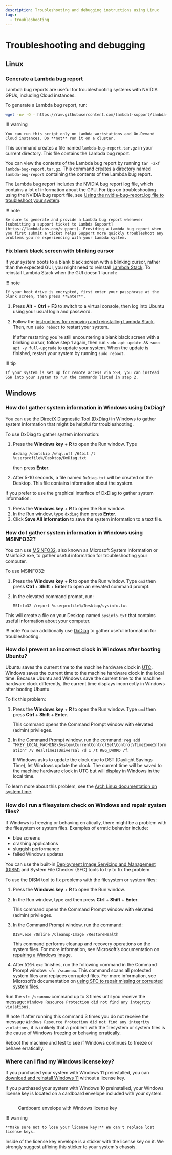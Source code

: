 ```yaml
---
description: Troubleshooting and debugging instructions using Linux
tags:
  - troubleshooting
---
```


# Troubleshooting and debugging

## Linux

### Generate a Lambda bug report

Lambda bug reports are useful for troubleshooting systems with NVIDIA GPUs, including Cloud instances.

To generate a Lambda bug report, run:

```bash
wget -nv -O - https://raw.githubusercontent.com/lambdal-support/lambda-public-tools/main/lambda-bug-report.sh | bash -
```

!!! warning

    You can run this script only on Lambda workstations and On-Demand Cloud instances. Do **not** run it on a cluster.

This command creates a file named `lambda-bug-report.tar.gz` in your current
directory. This file contains the Lambda bug report.

You can view the contents of the Lambda bug report by running `tar -zxf
lambda-bug-report.tar.gz`. This command creates a directory named
`lambda-bug-report` containing the contents of the Lambda bug report.

The Lambda bug report includes the NVIDIA bug report log file, which contains a
lot of information about the GPU. For tips on troubleshooting using the NVIDIA
bug report file, see [Using the nvidia-bug-report.log file to troubleshoot your
system](using-the-nvidia-bug-report.log-file-to-troubleshoot-your-system.md).

!!! note

    Be sure to generate and provide a Lambda bug report whenever [submitting a support ticket to Lambda Support](https://lambdalabs.com/support). Providing a Lambda bug report when you first submit a ticket helps Support more quickly troubleshoot any problems you're experiencing with your Lambda system.

### Fix blank black screen with blinking cursor

If your system boots to a blank black screen with a blinking cursor, rather than
the expected GUI, you might need to reinstall [Lambda
Stack](https://lambdalabs.com/lambda-stack-deep-learning-software). To reinstall
Lambda Stack when the GUI doesn't launch:

!!! note

    If your boot drive is encrypted, first enter your passphrase at the blank screen, then press **Enter**.


1. Press **Alt** + **Ctrl** + **F3** to switch to a virtual console, then log into Ubuntu using your usual login and password.
2. Follow the [instructions for removing and reinstalling Lambda Stack](https://docs.lambdalabs.com/software/lambda-stack-and-recovery-images#removing-and-reinstalling-lambda-stack). Then, run `sudo reboot` to restart your system.

    If after restarting you're still encountering a blank black screen with a
    blinking cursor, follow step 1 again, then run `sudo apt update && sudo apt
    -y full-upgrade` to update your system. When the update is finished, restart
    your system by running `sudo reboot`.

!!! tip

    If your system is set up for remote access via SSH, you can instead SSH into your system to run the commands listed in step 2.

## Windows

### How do I gather system information in Windows using DxDiag?

You can use the [DirectX Diagnostic Tool
(DxDiag)](https://support.microsoft.com/en-us/windows/open-and-run-dxdiag-exe-dad7792c-2ad5-f6cd-5a37-bf92228dfd85)
in Windows to gather system information that might be helpful for
troubleshooting.

To use DxDiag to gather system information:

1.  Press the **Windows key** + **R** to open the Run window. Type

    ```
    dxdiag /dontskip /whql:off /64bit /t %userprofile%/Desktop/DxDiag.txt
    ```

    then press **Enter**.
2. After 5-10 seconds, a file named `DxDiag.txt` will be created on the Desktop. This file contains information about the system.

If you prefer to use the graphical interface of DxDiag to gather system information:

1. Press the **Windows key** + **R** to open the Run window.
2. In the Run window, type `dxdiag` then press **Enter**.
3. Click **Save All Information** to save the system information to a text file.

### How do I gather system information in Windows using MSINFO32?

You can use
[MSINFO32](https://support.microsoft.com/en-us/topic/description-of-microsoft-system-information-msinfo32-exe-tool-10d335d8-5834-90b4-8452-42c58e61f9fc),
also known as Microsoft System Information or Msinfo32.exe, to gather useful
information for troubleshooting your computer.

To use MSINFO32:

1. Press the **Windows key** + **R** to open the Run window. Type `cmd` then
   press **Ctrl** + **Shift** + **Enter** to open an elevated command prompt.
2.  In the elevated command prompt, run:

    ```
    MSInfo32 /report %userprofile%/Desktop/sysinfo.txt
    ```

This will create a file on your Desktop named `sysinfo.txt` that contains useful information about your computer.

!!! note
You can additionally use [DxDiag](troubleshooting-and-debugging.md#how-do-i-gather-system-information-in-windows-using-dxdiag) to gather useful information for troubleshooting.


### How do I prevent an incorrect clock in Windows after booting Ubuntu?

Ubuntu saves the current time to the machine hardware clock in
[UTC](https://en.wikipedia.org/wiki/Coordinated\_Universal\_Time). Windows saves
the current time to the machine hardware clock in the local time. Because Ubuntu
and Windows save the current time to the machine hardware clock differently, the
current time displays incorrectly in Windows after booting Ubuntu.

To fix this problem:

1.  Press the **Windows key** + **R** to open the Run window. Type `cmd` then press **Ctrl** + **Shift** + **Enter**.

    This command opens the Command Prompt window with elevated (admin) privileges.
2.  In the Command Prompt window, run the command: `reg add "HKEY_LOCAL_MACHINE\System\CurrentControlSet\Control\TimeZoneInformation" /v RealTimeIsUniversal /d 1 /t REG_DWORD /f`.

    If Windows asks to update the clock due to DST (Daylight Savings Time), let Windows update the clock. The current time will be saved to the machine hardware clock in UTC but will display in Windows in the local time.

To learn more about this problem, see the [Arch Linux documentation on system time](https://wiki.archlinux.org/title/System\_time).

### How do I run a filesystem check on Windows and repair system files?

If Windows is freezing or behaving erratically, there might be a problem with the filesystem or system files. Examples of erratic behavior include:

* blue screens
* crashing applications
* sluggish performance
* failed Windows updates

You can use the built-in [Deployment Image Servicing and Management (DISM)](https://docs.microsoft.com/en-us/windows-hardware/manufacture/desktop/what-is-dism?view=windows-10) and System File Checker (SFC) tools to try to fix the problem.

To use the DISM tool to fix problems with the filesystem or system files:

1. Press the **Windows key** + **R** to open the Run window.
2.  In the Run window, type `cmd` then press **Ctrl** + **Shift** + **Enter**.

    This command opens the Command Prompt window with elevated (admin) privileges.
3.  In the Command Prompt window, run the command:

    ```
    DISM.exe /Online /Cleanup-Image /RestoreHealth
    ```

    This command performs cleanup and recovery operations on the system files. For more information, see Microsoft’s documentation on [repairing a Windows image](https://docs.microsoft.com/en-us/windows-hardware/manufacture/desktop/repair-a-windows-image?view=windows-10).
4. After `DISM.exe` finishes, run the following command in the Command Prompt window: `sfc /scannow`. This command scans all protected system files and replaces corrupted files. For more information, see Microsoft’s documentation on [using SFC to repair missing or corrupted system files](https://support.microsoft.com/en-us/topic/use-the-system-file-checker-tool-to-repair-missing-or-corrupted-system-files-79aa86cb-ca52-166a-92a3-966e85d4094e).

Run the `sfc /scannow` command up to 3 times until you receive the message: `Windows Resource Protection did not find any integrity violations.`

!!! note
If after running this command 3 times you do not receive the message `Windows Resource Protection did not find any integrity violations`, it is unlikely that a problem with the filesystem or system files is the cause of Windows freezing or behaving erratically.

Reboot the machine and test to see if Windows continues to freeze or behave erratically.


### Where can I find my Windows license key?

If you purchased your system with Windows 11 preinstalled, you can [download and reinstall Windows 11](https://www.microsoft.com/software-download/windows11) without a license key.

If you purchased your system with Windows 10 preinstalled, your Windows license key is located on a cardboard envelope included with your system.

<figure><img src="../.gitbook/assets/windows-license-key-envelope_hu42298444c0bf2bb23a082b86064494bb_46693_400x0_resize_q75_catmullrom.jpg" alt=""><figcaption><p>Cardboard envelope with Windows license key</p></figcaption></figure>

!!! warning

    **Make sure not to lose your license key!** We can't replace lost license keys.

Inside of the license key envelope is a sticker with the license key on it. We strongly suggest affixing this sticker to your system's chassis.
